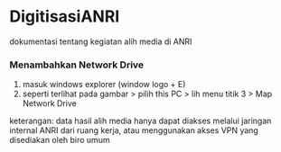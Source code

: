 # DigitisasiANRI
dokumentasi tentang kegiatan alih media di ANRI

### Menambahkan Network Drive 
1. masuk windows explorer (window logo + E)
2. seperti terlihat pada gambar > pilih this PC > lih menu titik 3 >  Map Network Drive





keterangan:
data hasil alih media hanya dapat diakses melalui jaringan internal ANRI
dari ruang kerja, atau menggunakan akses VPN yang disediakan oleh biro umum 
